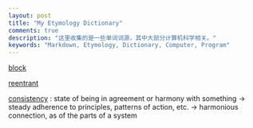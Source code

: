 ```yaml
---
layout: post
title: "My Etymology Dictionary"
comments: true
description: "这里收集的是一些单词词源，其中大部分计算机科学相关。"
keywords: "Markdown, Etymology, Dictionary, Computer, Program"
---
```


[block](https://www.etymonline.com/word/block#etymonline_v_13617)

[reentrant](https://zh.wikipedia.org/wiki/%E5%8F%AF%E9%87%8D%E5%85%A5)

[consistency](https://www.etymonline.com/word/consistency?ref=etymonline_crossreference) : state of being in agreement or harmony with something -> steady adherence to principles, patterns of action, etc. -> harmonious connection, as of the parts of a system